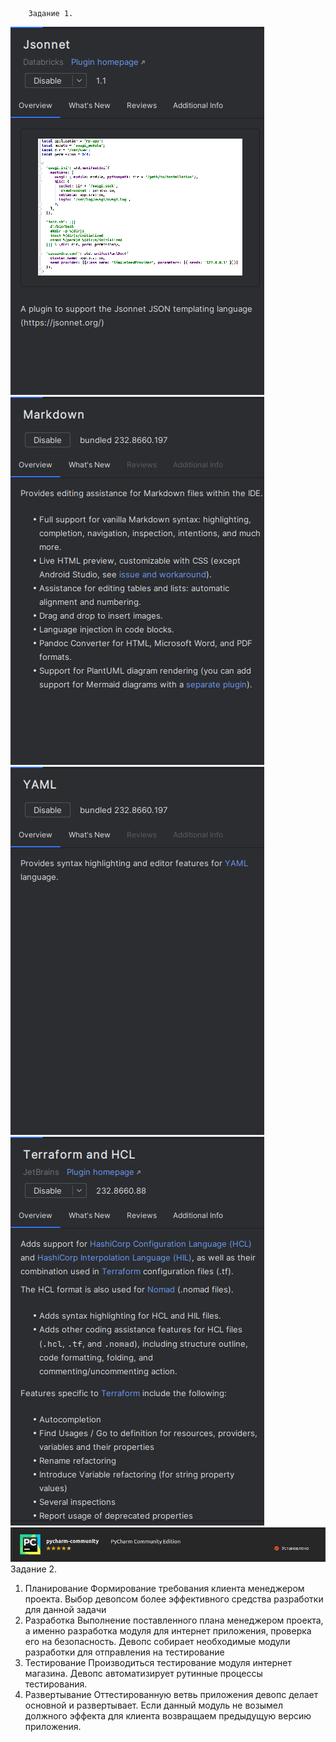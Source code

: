         Задание 1.
![Image alt](https://github.com/NeTrogajSvetchu/test1/raw/main/img/1.png)
![Image alt](https://github.com/NeTrogajSvetchu/test1/raw/main/img/2.png)
![Image alt](https://github.com/NeTrogajSvetchu/test1/raw/main/img/3.png)
![Image alt](https://github.com/NeTrogajSvetchu/test1/raw/main/img/4.png)
![Image alt](https://github.com/NeTrogajSvetchu/test1/raw/main/img/5.png)
        Задание 2.
1. Планирование
Формирование требования клиента менеджером проекта. Выбор девопсом более эффективного средства разработки для данной задачи
2. Разработка
Выполнение поставленного плана менеджером проекта, а именно разработка модуля для интернет приложения, проверка его на безопасность. Девопс собирает необходимые модули разработки для отправления на тестирование
3. Тестирование
Производиться тестирование модуля интернет магазина. Девопс автоматизирует рутинные процессы тестирования.
4. Развертывание
Оттестированную ветвь приложения девопс делает основной и развертывает. Если данный модуль не возымел должного эффекта для клиента возвращаем предыдущую версию приложения.
